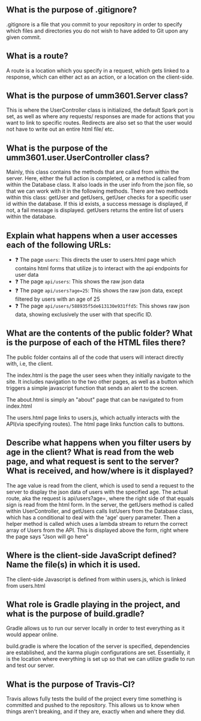 ## What is the purpose of .gitignore?
.gitignore is a file that you commit to your 
repository in order to specify which files and directories you do not 
wish to have added to Git upon any given commit.

## What is a route?
A route is a location which you specify in a request, 
which gets linked to a response, which can either act as an action, or a location on the client-side.

## What is the purpose of umm3601.Server class?
This is where the UserController class is initialized, 
the default Spark port is set, as well as where any requests/
responses are made for actions that you want to link to
specific routes. Redirects are also set so that the user would 
not have to write out an entire html file/ etc.

## What is the purpose of the umm3601.user.UserController class?
Mainly, this class contains the methods that are called from within the server. 
Here, either the full action is completed, or a method is called from within the Database class.
It also loads in the user info from the json file, so that we can work with it in the following methods.
There are two methods within this class: getUser and getUsers, 
getUser checks for a specific user id within the database. If this id exists,
a success message is displayed, if not, a fail message is displayed.
getUsers returns the entire list of users within the database.


## Explain what happens when a user accesses each of the following URLs:
- :question: The page `users`:
This directs the user to users.html page which contains html forms that utilize js to interact with the api endpoints for user data
- :question: The page `api/users`:
This shows the raw json data
- :question: The page `api/users?age=25`:
This shows the raw json data, except filtered by users with an age of 25
- :question: The page `api/users/588935f5de613130e931ffd5`:
This shows raw json data, showing exclusively the user with that specific ID.


## What are the contents of the public folder? What is the purpose of each of the HTML files there?
The public folder contains all of the code that users will interact directly with, i.e, the client.

The index.html is the page the user sees when they initially navigate to the site. It includes navigation to the
two other pages, as well as a button which triggers a simple javascript function that sends an alert to the screen.

The about.html is simply an "about" page that can be navigated to from index.html

The users.html page links to users.js, which actually interacts with the API(via specifying routes). The html page links function calls
to buttons.

## Describe what happens when you filter users by age in the client? What is read from the web page, and what request is sent to the server? What is received, and how/where is it displayed?

The age value is read from the client, which is used to send a request to the server to display the json data of users with the specified age.
The actual route, aka the request is api/users?age=, where the right side of that equals sign is read from the html form.
In the server, the getUsers method is called within UserController, and getUsers calls listUsers from the Database 
class, which has a conditional to deal with the 'age' query parameter. Then a helper method is called which 
uses a lambda stream to return the correct array of Users from the API.
This is displayed above the form, right where the page says "Json will go here"

##  Where is the client-side JavaScript defined? Name the file(s) in which it is used.
The client-side Javascript is defined from within users.js, which is linked from users.html

## What role is Gradle playing in the project, and what is the purpose of build.gradle?

Gradle allows us to run our server locally in order to test everything as it would appear online. 

build.gradle is where the location of the server is specified, dependencies are established, and the karma plugin configurations are set. 
Essentially, it is the location where everything is set up so that we can utilize gradle to run and test our server.


## What is the purpose of Travis-CI?
Travis allows fully tests the build of the project every time something is committed and pushed to the
repository. This allows us to know when things aren't breaking, and if they are, exactly when and where they did.
